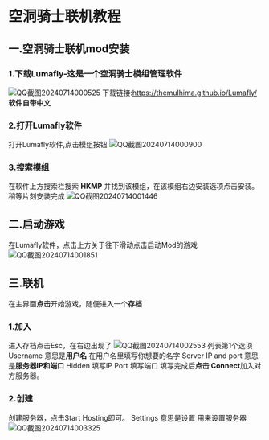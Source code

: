 # 空洞骑士联机教程
## 一.空洞骑士联机mod安装
### 1.下载Lumafly-这是一个空洞骑士模组管理软件
![QQ截图20240714000525](https://github.com/user-attachments/assets/62f41618-d8a3-49df-9305-45a67a12be3f)
下载链接:https://themulhima.github.io/Lumafly/ **软件自带中文**
### 2.打开Lumafly软件
打开Lumafly软件,点击模组按钮
![QQ截图20240714000900](https://github.com/user-attachments/assets/e2e56f11-749a-4959-aa99-433733375046)
### 3.搜索模组
在软件上方搜索栏搜索 **HKMP** 并找到该模组，在该模组右边安装选项点击安装。
稍等片刻安装完成
![QQ截图20240714001446](https://github.com/user-attachments/assets/9512626e-d256-483f-9bc1-72c3a363b604)
##  二.启动游戏
在Lumafly软件，点击上方关于往下滑动点击启动Mod的游戏
![QQ截图20240714001851](https://github.com/user-attachments/assets/6dda9c79-8601-4319-8b45-4ed398485fc5)
## 三.联机
在主界面**点击**开始游戏，随便进入一个**存档**
### 1.加入
进入存档点击Esc，在右边出现了
![QQ截图20240714002553](https://github.com/user-attachments/assets/225af404-2ee2-4e4c-b404-a049ad21d612)
列表第1个选项
Username 意思是**用户名**
在用户名里填写你想要的名字
Server IP and port 意思是**服务器IP和端口**
Hidden 填写IP
Port 填写端口
填写完成后**点击 Connect**加入对方服务器。
### 2.创建
创建服务器，点击Start Hosting即可。
Settings 意思是设置
用来设置服务器
![QQ截图20240714003325](https://github.com/user-attachments/assets/672f6016-52f9-4fc9-a2c6-0f6b0fb907f3)

